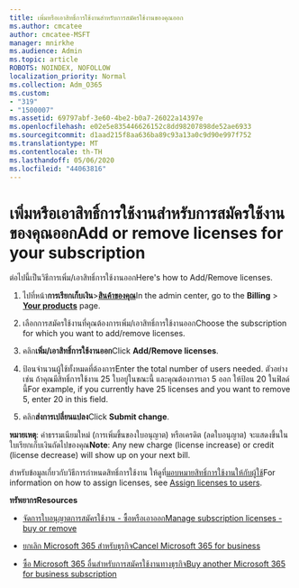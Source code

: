 ```yaml
---
title: เพิ่มหรือเอาสิทธิ์การใช้งานสําหรับการสมัครใช้งานของคุณออก
ms.author: cmcatee
author: cmcatee-MSFT
manager: mnirkhe
ms.audience: Admin
ms.topic: article
ROBOTS: NOINDEX, NOFOLLOW
localization_priority: Normal
ms.collection: Adm_O365
ms.custom:
- "319"
- "1500007"
ms.assetid: 69797abf-3e60-4be2-b0a7-26022a14397e
ms.openlocfilehash: e02e5e835446626152c8dd98207898de52ae6933
ms.sourcegitcommit: d1aad215f8aa636ba89c93a13a0c9d90e997f752
ms.translationtype: MT
ms.contentlocale: th-TH
ms.lasthandoff: 05/06/2020
ms.locfileid: "44063816"
---
```

# <a name="add-or-remove-licenses-for-your-subscription"></a><span data-ttu-id="19193-102">เพิ่มหรือเอาสิทธิ์การใช้งานสําหรับการสมัครใช้งานของคุณออก</span><span class="sxs-lookup"><span data-stu-id="19193-102">Add or remove licenses for your subscription</span></span>

<span data-ttu-id="19193-103">ต่อไปนี้เป็นวิธีการเพิ่ม/เอาสิทธิ์การใช้งานออก</span><span class="sxs-lookup"><span data-stu-id="19193-103">Here's how to Add/Remove licenses.</span></span>
  
1. <span data-ttu-id="19193-104">ไปที่หน้า**การเรียกเก็บเงิน**\>**[สินค้าของคุณ](https://go.microsoft.com/fwlink/p/?linkid=842054)**</span><span class="sxs-lookup"><span data-stu-id="19193-104">In the admin center, go to the **Billing** \> **[Your products](https://go.microsoft.com/fwlink/p/?linkid=842054)** page.</span></span>

2. <span data-ttu-id="19193-105">เลือกการสมัครใช้งานที่คุณต้องการเพิ่ม/เอาสิทธิ์การใช้งานออก</span><span class="sxs-lookup"><span data-stu-id="19193-105">Choose the subscription for which you want to add/remove licenses.</span></span>

3. <span data-ttu-id="19193-106">คลิก**เพิ่ม/เอาสิทธิ์การใช้งานออก**</span><span class="sxs-lookup"><span data-stu-id="19193-106">Click **Add/Remove licenses**.</span></span>

4. <span data-ttu-id="19193-107">ป้อนจํานวนผู้ใช้ทั้งหมดที่ต้องการ</span><span class="sxs-lookup"><span data-stu-id="19193-107">Enter the total number of users needed.</span></span> <span data-ttu-id="19193-108">ตัวอย่างเช่น ถ้าคุณมีสิทธิ์การใช้งาน 25 ใบอยู่ในขณะนี้ และคุณต้องการเอา 5 ออก ให้ป้อน 20 ในฟิลด์นี้</span><span class="sxs-lookup"><span data-stu-id="19193-108">For example, if you currently have 25 licenses and you want to remove 5, enter 20 in this field.</span></span>

5. <span data-ttu-id="19193-109">คลิก**ส่งการเปลี่ยนแปลง**</span><span class="sxs-lookup"><span data-stu-id="19193-109">Click **Submit change**.</span></span>

<span data-ttu-id="19193-110">**หมายเหตุ**: ค่าธรรมเนียมใหม่ (การเพิ่มขึ้นของใบอนุญาต) หรือเครดิต (ลดใบอนุญาต) จะแสดงขึ้นในใบเรียกเก็บเงินถัดไปของคุณ</span><span class="sxs-lookup"><span data-stu-id="19193-110">**Note**: Any new charge (license increase) or credit (license decrease) will show up on your next bill.</span></span>

<span data-ttu-id="19193-111">สําหรับข้อมูลเกี่ยวกับวิธีการกําหนดสิทธิ์การใช้งาน ให้ดูที่[มอบหมายสิทธิ์การใช้งานให้กับผู้ใช้](https://docs.microsoft.com/microsoft-365/admin/manage/assign-licenses-to-users)</span><span class="sxs-lookup"><span data-stu-id="19193-111">For information on how to assign licenses, see [Assign licenses to users](https://docs.microsoft.com/microsoft-365/admin/manage/assign-licenses-to-users).</span></span>

<span data-ttu-id="19193-112">**ทรัพยากร**</span><span class="sxs-lookup"><span data-stu-id="19193-112">**Resources**</span></span>
  
- [<span data-ttu-id="19193-113">จัดการใบอนุญาตการสมัครใช้งาน - ซื้อหรือเอาออก</span><span class="sxs-lookup"><span data-stu-id="19193-113">Manage subscription licenses - buy or remove</span></span>](https://docs.microsoft.com/microsoft-365/commerce/licenses/buy-licenses)

- [<span data-ttu-id="19193-114">ยกเลิก Microsoft 365 สําหรับธุรกิจ</span><span class="sxs-lookup"><span data-stu-id="19193-114">Cancel Microsoft 365 for business</span></span>](https://support.office.com/article/Cancel-Office-365-for-business-b1bc0bef-4608-4601-813a-cdd9f746709a)

- [<span data-ttu-id="19193-115">ซื้อ Microsoft 365 อื่นสําหรับการสมัครใช้งานทางธุรกิจ</span><span class="sxs-lookup"><span data-stu-id="19193-115">Buy another Microsoft 365 for business subscription</span></span>](https://support.office.com/article/Buy-another-Office-365-for-business-subscription-fab3b86c-3359-4042-8692-5d4dc7550b7c)
